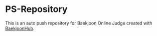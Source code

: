 # PS-Repository
This is an auto push repository for Baekjoon Online Judge created with [BaekjoonHub](https://github.com/BaekjoonHub/BaekjoonHub).
